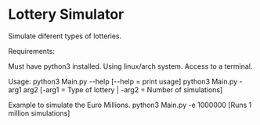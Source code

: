 # Lottery Simulator
Simulate diferent types of lotteries.

Requirements:

Must have python3 installed. 
Using linux/arch system. 
Access to a terminal.

Usage: 
python3 Main.py --help [--help = print usage] 
python3 Main.py -arg1 arg2 [-arg1 = Type of lottery | -arg2 = Number of simulations] 

Example to simulate the Euro Millions.
python3 Main.py -e 1000000 [Runs 1 million simulations]







